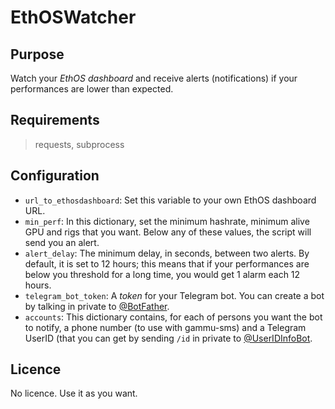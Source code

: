 # EthOSWatcher

## Purpose

Watch your *EthOS dashboard* and receive alerts (notifications) if your performances are lower than expected.

## Requirements

> requests, subprocess

## Configuration

* `url_to_ethosdashboard`: Set this variable to your own EthOS dashboard URL.
* `min_perf`: In this dictionary, set the minimum hashrate, minimum alive GPU and rigs that you want. Below any of these values, the script will send you an alert.
* `alert_delay`: The minimum delay, in seconds, between two alerts. By default, it is set to 12 hours; this means that if your performances are below you threshold for a long time, you would get 1 alarm each 12 hours.
* `telegram_bot_token`: A *token* for your Telegram bot. You can create a bot by talking in private to [@BotFather](https://t.me/BotFather).
* `accounts`: This dictionary contains, for each of persons you want the bot to notify, a phone number (to use with gammu-sms) and a Telegram UserID (that you can get by sending `/id` in private to [@UserIDInfoBot](https://t.me/useridinfobot).

## Licence

No licence. Use it as you want.
